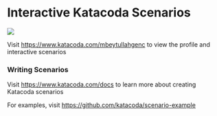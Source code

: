 # Interactive Katacoda Scenarios

[![](http://shields.katacoda.com/katacoda/mbeytullahgenc/count.svg)](https://www.katacoda.com/mbeytullahgenc "Get your profile on Katacoda.com")

Visit https://www.katacoda.com/mbeytullahgenc to view the profile and interactive scenarios

### Writing Scenarios
Visit https://www.katacoda.com/docs to learn more about creating Katacoda scenarios

For examples, visit https://github.com/katacoda/scenario-example
